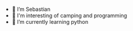 - 👋 I’m Sebastian
- 👀 I'm interesting of camping and programming
- 🌱 I’m currently learning python

<!---
sebastian1977/sebastian1977 is a ✨ special ✨ repository because its `README.md` (this file) appears on your GitHub profile.
You can click the Preview link to take a look at your changes.
--->
